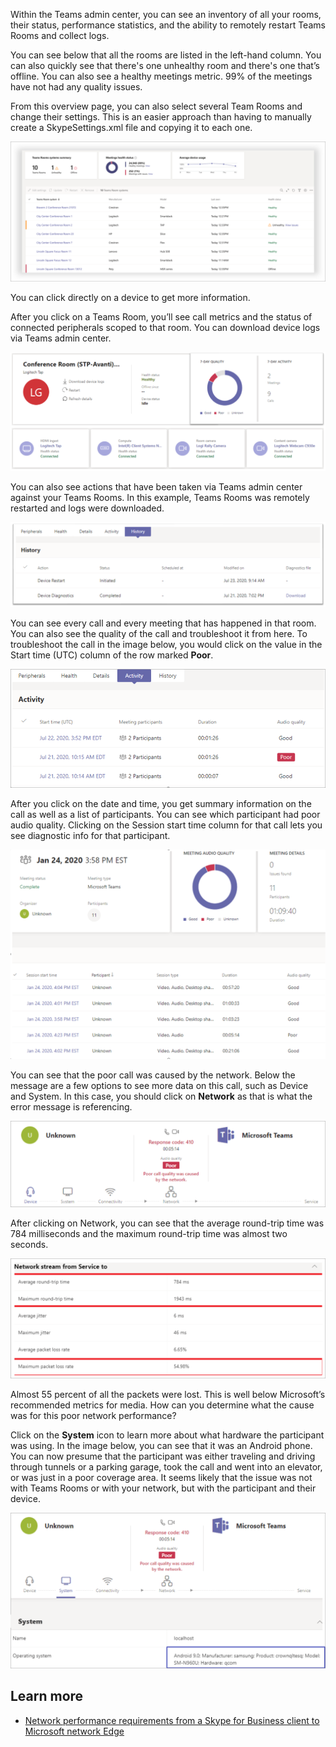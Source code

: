Within the Teams admin center, you can see an inventory of all your rooms, their status, performance statistics, and the ability to remotely restart Teams Rooms and collect logs.

You can see below that all the rooms are listed in the left-hand column. You can also quickly see that there's one unhealthy room and there's one that’s offline.  You can also see a healthy meetings metric. 99% of the meetings have not had any quality issues.

From this overview page, you can also select several Team Rooms and change their settings. This is an easier approach than having to manually create a SkypeSettings.xml file and copying it to each one. 

 [ ![Teams admin center overview page](../media/teams-admin-center-overview.png) ](../media/teams-admin-center-overview-lightbox.png#lightbox)

You can click directly on a device to get more information.

After you click on a Teams Room, you’ll see call metrics and the status of connected peripherals scoped to that room. You can download device logs via Teams admin center. 

![Call metrics and peripherals status for a room](../media/call-metrics-peripheral-status.png)

You can also see actions that have been taken via Teams admin center against your Teams Rooms. In this example, Teams Rooms was remotely restarted and logs were downloaded.

![See Teams admin center actions history](../media/teams-admin-actions-history.png)

You can see every call and every meeting that has happened in that room. You can also see the quality of the call and troubleshoot it from here. To troubleshoot the call in the image below, you would click on the value in the Start time (UTC) column of the row marked **Poor**.

[ ![Click on the value in the Start time column of the row marked Poor](../media/troubleshoot-call-quality-1.png) ](../media/troubleshoot-call-quality-1-lightbox.png#lightbox)

After you click on the date and time, you get summary information on the call as well as a list of participants. You can see which participant had poor audio quality. Clicking on the Session start time column for that call lets you see diagnostic info for that participant.

[ ![You can see summary information on the call and a list of participants](../media/troubleshoot-call-quality-2.png) ](../media/troubleshoot-call-quality-2-lightbox.png#lightbox)

You can see that the poor call was caused by the network.  Below the message are a few options to see more data on this call, such as Device and System. In this case, you should click on **Network** as that is what the error message is referencing.

[ ![Click on Network as the poor call quality cause](../media/troubleshoot-call-quality-3.png) ](../media/troubleshoot-call-quality-3-lightbox.png#lightbox)

After clicking on Network, you can see that the average round-trip time was 784 milliseconds and the maximum round-trip time was almost two seconds.

[ ![View the round-trip time](../media/troubleshoot-call-quality-4.png) ](../media/troubleshoot-call-quality-4-lightbox.png#lightbox)

Almost 55 percent of all the packets were lost. This is well below Microsoft’s recommended metrics for media. How can you determine what the cause was for this poor network performance?
 
Click on the **System** icon to learn more about what hardware the participant was using. In the image below, you can see that it was an Android phone. You can now presume that the participant was either traveling and driving through tunnels or a parking garage, took the call and went into an elevator, or was just in a poor coverage area. It seems likely that the issue was not with Teams Rooms or with your network, but with the participant and their device. 

[ ![See what hardware the participant was using from the System icon](../media/troubleshoot-call-quality-5.png) ](../media/troubleshoot-call-quality-5-lightbox.png#lightbox)

## Learn more

- [Network performance requirements from a Skype for Business client to Microsoft network Edge](https://docs.microsoft.com/skypeforbusiness/optimizing-your-network/media-quality-and-network-connectivity-performance#network-performance-requirements-from-a-skype-for-business-client-to-microsoft-network-edge)
